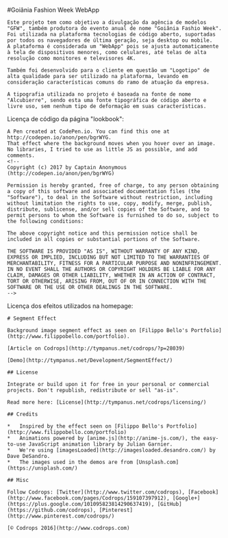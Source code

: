#Goiânia Fashion Week WebApp

	Este projeto tem como objetivo a divulgação da agência de modelos "GFW", também produtora do evento anual de nome "Goiânia Fashio Week".
	Foi utilizada na plataforma tecnologias de código aberto, suportadas por todos os navegadores de última geração, seja desktop ou mobile.
	A plataforma é considerada um "WebApp" pois se ajusta automaticamente à tela de dispositivos menores, como celulares, até telas de alta resolução como monitores e televisores 4K.

	Também foi desenvolvido para o cliente em questão um "Logotipo" de alta qualidade para ser utilizado na plataforma, levando em consideração características comuns do ramo de atuação da empresa.

	A tipografia utilizada no projeto é baseada na fonte de nome "Alcubierre", sendo esta uma fonte tipográfica de código aberto e livre uso, sem nenhum tipo de deformação em suas características.


Licença de código da página "lookbook":

	A Pen created at CodePen.io. You can find this one at http://codepen.io/anon/pen/bgrWYG.
	That effect where the background moves when you hover over an image.
	No libraries, I tried to use as little JS as possible, and add comments.
	<!--
	Copyright (c) 2017 by Captain Anonymous (http://codepen.io/anon/pen/bgrWYG)

	Permission is hereby granted, free of charge, to any person obtaining a copy of this software and associated documentation files (the "Software"), to deal in the Software without restriction, including without limitation the rights to use, copy, modify, merge, publish, distribute, sublicense, and/or sell copies of the Software, and to permit persons to whom the Software is furnished to do so, subject to the following conditions:

	The above copyright notice and this permission notice shall be included in all copies or substantial portions of the Software.

	THE SOFTWARE IS PROVIDED "AS IS", WITHOUT WARRANTY OF ANY KIND, EXPRESS OR IMPLIED, INCLUDING BUT NOT LIMITED TO THE WARRANTIES OF MERCHANTABILITY, FITNESS FOR A PARTICULAR PURPOSE AND NONINFRINGEMENT. IN NO EVENT SHALL THE AUTHORS OR COPYRIGHT HOLDERS BE LIABLE FOR ANY CLAIM, DAMAGES OR OTHER LIABILITY, WHETHER IN AN ACTION OF CONTRACT, TORT OR OTHERWISE, ARISING FROM, OUT OF OR IN CONNECTION WITH THE SOFTWARE OR THE USE OR OTHER DEALINGS IN THE SOFTWARE.
	-->

Licença dos efeitos utilizados na homepage:

	# Segment Effect

	Background image segment effect as seen on [Filippo Bello's Portfolio](http://www.filippobello.com/portfolio).

	[Article on Codrops](http://tympanus.net/codrops/?p=28039)

	[Demo](http://tympanus.net/Development/SegmentEffect/)

	## License

	Integrate or build upon it for free in your personal or commercial projects. Don't republish, redistribute or sell "as-is". 

	Read more here: [License](http://tympanus.net/codrops/licensing/)

	## Credits

	*   Inspired by the effect seen on [Filippo Bello's Portfolio](http://www.filippobello.com/portfolio)
	*   Animations powered by [anime.js](http://anime-js.com/), the easy-to-use JavaScript animation library by Julian Garnier.
	*   We're using [imagesLoaded](http://imagesloaded.desandro.com/) by Dave DeSandro.
	*   The images used in the demos are from [Unsplash.com](https://unsplash.com/)

	## Misc

	Follow Codrops: [Twitter](http://www.twitter.com/codrops), [Facebook](http://www.facebook.com/pages/Codrops/159107397912), [Google+](https://plus.google.com/101095823814290637419), [GitHub](https://github.com/codrops), [Pinterest](http://www.pinterest.com/codrops/)

	[© Codrops 2016](http://www.codrops.com)
